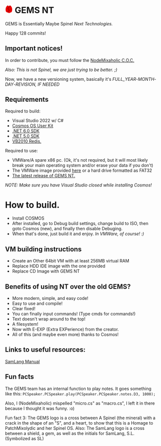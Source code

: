 # <img src="gems.png" alt="Logo" width="5%"/> GEMS NT

GEMS is Essentially Maybe Spinel *Next Technologies.*

Happy 128 commits!

## Important notices!

In order to contribute, you must follow the [NodeMixaholic C.O.C.](https://github.com/sparksammy/sparksammycoc)

*Also: This is not Spinel, we are just trying to be better. ;)*

Now, we have a new versioning system, basically it's *FULL_YEAR*-*MONTH*-*DAY*-*REVISION, IF NEEDED*

## Requirements

Required to build:
* Visual Studio 2022 w/ C#
* [Cosmos OS User Kit](https://github.com/CosmosOS/Cosmos/releases/download/Userkit_20220209/CosmosUserKit-20220209-vs2019.exe)
* [.NET 6.0 SDK](https://dotnet.microsoft.com/en-us/download/dotnet/thank-you/sdk-6.0.416-windows-x64-installer)
* [.NET 5.0 SDK](https://download.visualstudio.microsoft.com/download/pr/2892493e-df43-409e-af68-8b14aa75c029/53156c889fc08f01b7ed8d7135badede/dotnet-sdk-5.0.100-win-x64.exe)
* [VB2010 Redis.](https://www.microsoft.com/en-us/download/confirmation.aspx?id=26999&6B49FDFB-8E5B-4B07-BC31-15695C5A2143=1)

Required to use:
  * VMWare/A spare x86 pc. (Ok, it's not required, but it will most likely break your main operating system and/or erase your data if you don't)
  * The VMWare image provided [here](https://github.com/sparksammy/GEMS-NT/releases/download/0.43aSR/Filesystem.vmdk) or a hard drive formatted as FAT32
  * [The latest release of GEMS NT.](https://github.com/sparksammy/GEMS-NT/releases/)

*NOTE: Make sure you have Visual Studio closed while installing Cosmos!*

# How to build.
* Install COSMOS
* After installed, go to Debug build settings, change build to ISO, then goto Cosmos (new), and finally then disable Debuging.
* When that's done, just build it and enjoy. *In VMWare, of course! :)*

## VM building instructions
* Create an Other 64bit VM with at least 256MB virtual RAM
* Replace HDD IDE image with the one provided
* Replace CD Image with GEMS NT

## Benefits of using NT over the old GEMS?
* More modern, simple, and easy code!
* Easy to use and compile!
* Clear fixed!
* You can finally input commands! (Type cmds for commands!)
* Text doesn't wrap around to the top!
* A filesystem!
* Now with E-EXP (Extra EXPerience) from the creator.
* All of this (and maybe even more) thanks to Cosmos!

## Links to useful resources:
[SamLang Manual](https://github.com/sparksammy/GEMS-NT/blob/master/SAMLANG.md)

## Fun facts
The GEMS team has an internal function to play notes. It goes something like this:
``PCSpeaker.PCSpeaker.play(PCSpeaker.PCSpeaker.notes.D3, 1000);``

Also, I (NodeMixaholic) mispelled "micro.cs" as "macro.cs", I left it in there because I thought it was funny. :o) 

Fun fact 3: The GEMS logo is a cross between A Spinel (the mineral) with a crack in the shape of an "S", and a heart, to show that this is a Homage to PatchMixolydic and her Spinel OS. Also: The SamLang logo is a cross between a shield, a gem, as well as the initials for SamLang, S.L. (Symbolized as SL)
